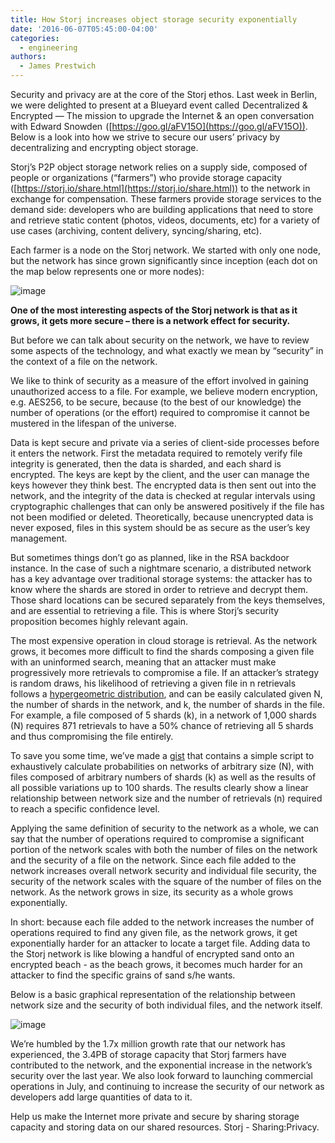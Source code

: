 ```yaml
---
title: How Storj increases object storage security exponentially
date: '2016-06-07T05:45:00-04:00'
categories:
  - engineering
authors:
  - James Prestwich
---
```

Security and privacy are at the core of the Storj ethos. Last week in Berlin, we were delighted to present at a Blueyard event called  Decentralized & Encrypted — The mission to upgrade the Internet & an open conversation with Edward Snowden  ([https://goo.gl/aFV15O](https://goo.gl/aFV15O)). Below is a look into how we strive to secure our users’ privacy by decentralizing and encrypting object storage.  

Storj’s P2P object storage network relies on a supply side, composed of people or organizations (“farmers”) who provide storage capacity ([https://storj.io/share.html](https://storj.io/share.html)) to the network in exchange for compensation. These farmers provide storage services to the demand side: developers who are building applications that need to store and retrieve static content (photos, videos, documents, etc) for a variety of use cases (archiving, content delivery, syncing/sharing, etc).

Each farmer is a node on the Storj network. We started with only one node, but the network has since grown significantly since inception (each dot on the map below represents one or more nodes):

![image](/blog/img/map.jpg)

**One of the most interesting aspects of the Storj network is that as it grows, it gets more secure – there is a network effect for security.**

But before we can talk about security on the network, we have to review some aspects of the technology, and what exactly we mean by “security” in the context of a file on the network.

We like to think of security as a measure of the effort involved in gaining unauthorized access to a file. For example, we believe modern encryption, e.g. AES256, to be secure, because (to the best of our knowledge) the number of operations (or the effort) required to compromise it cannot be mustered in the lifespan of the universe.

Data is kept secure and private via a series of client-side processes before it enters the network. First the metadata required to remotely verify file integrity is generated, then the data is sharded, and each shard is encrypted. The keys are kept by the client, and the user can manage the keys however they think best. The encrypted data is then sent out into the network, and the integrity of the data is checked at regular intervals using cryptographic challenges that can only be answered positively if the file has not been modified or deleted. Theoretically, because unencrypted data is never exposed, files in this system should be as secure as the user’s key management.

But sometimes things don’t go as planned, like in the RSA backdoor instance. In the case of such a nightmare scenario, a distributed network has a key advantage over traditional storage systems: the attacker has to know where the shards are stored in order to retrieve and decrypt them. Those shard locations can be secured separately from the keys themselves, and are essential to retrieving a file. This is where Storj’s security proposition becomes highly relevant again.

The most expensive operation in cloud storage is retrieval. As the network grows, it becomes more difficult to find the shards composing a given file with an uninformed search, meaning that an attacker must make progressively more retrievals to compromise a file. If an attacker’s strategy is random draws, his likelihood of retrieving a given file in n retrievals follows a [hypergeometric distribution](https://en.wikipedia.org/wiki/Hypergeometric_distribution), and can be easily calculated given N, the number of shards in the network, and k, the number of shards in the file. For example, a file composed of 5 shards (k), in a network of 1,000 shards (N) requires 871 retrievals to have a 50% chance of retrieving all 5 shards and thus compromising the file entirely.

To save you some time, we’ve made a [gist](https://gist.github.com/super3/ba2282488a9a3f1994257690b41a121c) that contains a simple script to exhaustively calculate probabilities on networks of arbitrary size (N), with files composed of arbitrary numbers of shards (k) as well as the results of all possible variations up to 100 shards. The results clearly show a linear relationship between network size and the number of retrievals (n) required to reach a specific confidence level.

Applying the same definition of security to the network as a whole, we can say that the number of operations required to compromise a significant portion of the network scales with both the number of files on the network and the security of a file on the network. Since each file added to the network increases overall network security and individual file security, the security of the network scales with the square of the number of files on the network. As the network grows in size, its security as a whole grows exponentially.

In short: because each file added to the network increases the number of operations required to find any given file, as the network grows, it get exponentially harder for an attacker to locate a target file. Adding data to the Storj network is like blowing a handful of encrypted sand onto an encrypted beach - as the beach grows, it becomes much harder for an attacker to find the specific grains of sand s/he wants.

Below is a basic graphical representation of the relationship between network size and the security of both individual files, and the network itself.

![image](/blog/img/lgraf.jpg)

We’re humbled by the 1.7x million growth rate that our network has experienced, the 3.4PB of storage capacity that Storj farmers have contributed to the network, and the exponential increase in the network’s security over the last year. We also look forward to launching commercial operations in July, and continuing to increase the security of our network as developers add large quantities of data to it.

Help us make the Internet more private and secure by sharing storage capacity and storing data on our shared resources. Storj - Sharing:Privacy.
